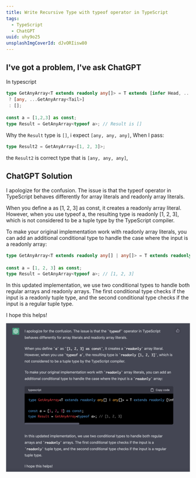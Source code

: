 ```yaml
---
title: Write Recursive Type with typeof operator in TypeScript
tags:
  - TypeScript
  - ChatGPT
uuid: uhy9o25
unsplashImgCoverId: dJvORIisw80
---
```


## I've got a problem, I've ask ChatGPT

In typescript

```ts
type GetAnyArray<T extends readonly any[]> = T extends [infer Head, ...infer Tail]
 ? [any, ...GetAnyArray<Tail>]
 : [];

const a = [1,2,3] as const;
type Result = GetAnyArray<typeof a>; // Result is []

```

Why the `Result` type is `[]`, i expect `[any, any, any]`, When I pass:
```ts
type Result2 = GetAnyArray<[1, 2, 3]>;
```

the `Result2` is correct type that is `[any, any, any]`,

## ChatGPT Solution

I apologize for the confusion. The issue is that the typeof operator in TypeScript behaves differently for array literals and readonly array literals.

When you define a as [1, 2, 3] as const, it creates a readonly array literal. However, when you use typeof a, the resulting type is readonly [1, 2, 3], which is not considered to be a tuple type by the TypeScript compiler.

To make your original implementation work with readonly array literals, you can add an additional conditional type to handle the case where the input is a readonly array:

```ts
type GetAnyArray<T extends readonly any[] | any[]> = T extends readonly [infer Head, ...infer Tail] ? [Head, ...GetAnyArray<Tail>] : T extends [infer Head, ...infer Tail] ? [Head, ...GetAnyArray<Tail>] : [];

const a = [1, 2, 3] as const;
type Result = GetAnyArray<typeof a>; // [1, 2, 3]
```

In this updated implementation, we use two conditional types to handle both regular arrays and readonly arrays. The first conditional type checks if the input is a readonly tuple type, and the second conditional type checks if the input is a regular tuple type.

I hope this helps!

![](chatgpt-solution.png)
